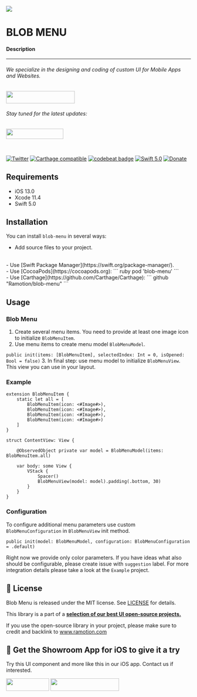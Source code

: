<a href="https://www.ramotion.com/agency/app-development?utm_source=gthb&utm_medium=repo&utm_campaign=blob-menu"><img src="https://github.com/Ramotion/blob-menu/blob/master/header.png"></a>


<p><h1 align="left">BLOB MENU</h1></p>

<h4>Description</h4>


___



<p><h6>We specialize in the designing and coding of custom UI for Mobile Apps and Websites.</h6>
<a href="https://www.ramotion.com/agency/app-development?utm_source=gthb&utm_medium=repo&utm_campaign=blob-menu">
<img src="https://github.com/ramotion/gliding-collection/raw/master/contact_our_team@2x.png" width="187" height="34"></a>
</p>
<p><h6>Stay tuned for the latest updates:</h6>
<a href="https://goo.gl/rPFpid" >
<img src="https://i.imgur.com/ziSqeSo.png/" width="156" height="28"></a></p>

</br>

[![Twitter](https://img.shields.io/badge/Twitter-@Ramotion-blue.svg?style=flat)](http://twitter.com/Ramotion)
[![Carthage compatible](https://img.shields.io/badge/Carthage-compatible-4BC51D.svg?style=flat)](https://github.com/Ramotion/blob-menu)
[![codebeat badge](https://codebeat.co/badges/6f67da5d-c416-4bac-9fb7-c2dc938feedc)](https://codebeat.co/projects/github-com-ramotion-blob-menu)
[![Swift 5.0](https://img.shields.io/badge/Swift-5.0-green.svg?style=flat)](https://developer.apple.com/swift/)
[![Donate](https://img.shields.io/badge/Donate-PayPal-blue.svg)](https://paypal.me/Ramotion)


## Requirements

- iOS 13.0  
- Xcode 11.4    
- Swift 5.0


## Installation
You can install `blob-menu` in several ways:

- Add source files to your project.
<br>
- Use [Swift Package Manager](https://swift.org/package-manager/).
<br>
- Use [CocoaPods](https://cocoapods.org):
``` ruby
pod 'blob-menu'
```
<br>
- Use [Carthage](https://github.com/Carthage/Carthage):
```
github "Ramotion/blob-menu"
```

## Usage

### Blob Menu

1. Create several menu items. You need to provide at least one image icon to initialize `BlobMenuItem`.    
2. Use menu items to create menu model `BlobMenuModel`. 

`public init(items: [BlobMenuItem], selectedIndex: Int = 0, isOpened: Bool = false)`
3. In final step: use menu model to initialize `BlobMenuView`. This view you can use in your layout.  

### Example 
```
extension BlobMenuItem {
    static let all = [
        BlobMenuItem(icon: <#Image#>),
        BlobMenuItem(icon: <#Image#>),
        BlobMenuItem(icon: <#Image#>),
        BlobMenuItem(icon: <#Image#>)
    ]
}

struct ContentView: View {
    
    @ObservedObject private var model = BlobMenuModel(items:  BlobMenuItem.all)
    
    var body: some View {
        VStack {
            Spacer()
            BlobMenuView(model: model).padding(.bottom, 30)
        }
    }
}
```

### Configuration

To configure additional menu parameters use custom `BlobMenuConfiguration` in `BlobMenuView` init method.

`public init(model: BlobMenuModel, configuration: BlobMenuConfiguration = .default)`

Right now we provide only color parameters. If you have ideas what also should be configurable, please create issue with `suggestion` label.
For more integration details please take a look at the `Example` project.

## 📄 License

Blob Menu is released under the MIT license.
See [LICENSE](./LICENSE) for details.

This library is a part of a <a href="https://github.com/Ramotion/swift-ui-animation-components-and-libraries"><b>selection of our best UI open-source projects.</b></a>

If you use the open-source library in your project, please make sure to credit and backlink to www.ramotion.com


## 📱 Get the Showroom App for iOS to give it a try
Try this UI component and more like this in our iOS app. Contact us if interested.

<a href="https://itunes.apple.com/app/apple-store/id1182360240?pt=550053&ct=garland-view&mt=8" >
<img src="https://github.com/ramotion/gliding-collection/raw/master/app_store@2x.png" width="117" height="34"></a>

<a href="https://www.ramotion.com/agency/app-development?utm_source=gthb&utm_medium=repo&utm_campaign=blob-menu">
<img src="https://github.com/ramotion/gliding-collection/raw/master/contact_our_team@2x.png" width="187" height="34"></a>

